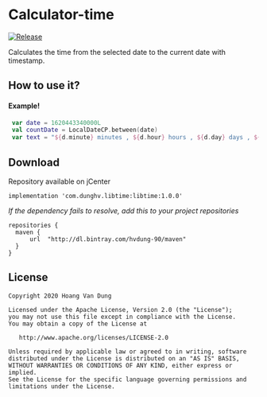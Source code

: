 
# Calculator-time

[![Release](https://img.shields.io/badge/jCenter-1.3.1-brightgreen.svg)](https://bintray.com/hvdung-90/maven/Calculator-time)

Calculates the time from the selected date to the current date with timestamp.

## How to use it?
#### Example!
```kotlin
 var date = 1620443340000L
 val countDate = LocalDateCP.between(date)
 var text = "${d.minute} minutes , ${d.hour} hours , ${d.day} days , ${d.month} months , ${d.year} years"
```

## Download
Repository available on jCenter

```Gradle
implementation 'com.dunghv.libtime:libtime:1.0.0'
```
*If the dependency fails to resolve, add this to your project repositories*
```Gradle
repositories {
  maven {
      url  "http://dl.bintray.com/hvdung-90/maven"
  }
}
```

## License
```
Copyright 2020 Hoang Van Dung

Licensed under the Apache License, Version 2.0 (the "License");
you may not use this file except in compliance with the License.
You may obtain a copy of the License at

   http://www.apache.org/licenses/LICENSE-2.0

Unless required by applicable law or agreed to in writing, software
distributed under the License is distributed on an "AS IS" BASIS,
WITHOUT WARRANTIES OR CONDITIONS OF ANY KIND, either express or implied.
See the License for the specific language governing permissions and
limitations under the License.
```
